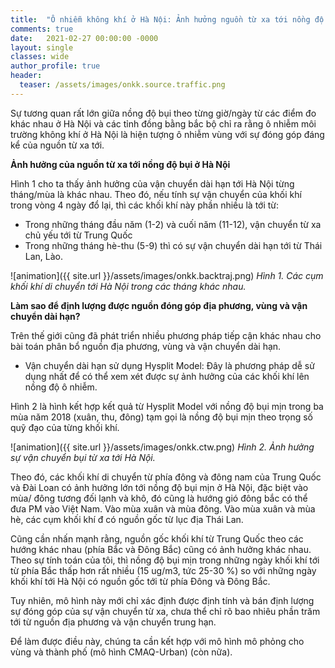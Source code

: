 ```yaml
---
title:  "Ô nhiễm không khí ở Hà Nội: Ảnh hưởng nguồn từ xa tới nồng độ bụi"
comments: true
date:   2021-02-27 00:00:00 -0000
layout: single
classes: wide
author_profile: true
header:
  teaser: /assets/images/onkk.source.traffic.png
---
```


Sự tương quan rất lớn giữa nồng độ bụi theo từng giờ/ngày từ các điểm đo khác nhau ở Hà Nội và các tỉnh đồng bằng bắc bộ chỉ ra rằng ô nhiễm 
môi trường không khí ở Hà Nội là hiện tượng ô nhiễm vùng với sự đóng góp đáng kể của nguồn từ xa tới.

**Ảnh hưởng của nguồn từ xa tới nồng độ bụi ở  Hà Nội**

Hình 1 cho ta thấy ảnh hưởng của vận chuyển dài hạn tới Hà Nội từng tháng/mùa là khác nhau.
Theo đó, nếu tính sự vận chuyển của khối khí trong vòng 4 ngày đổ lại, thì các khối khí này phần nhiều là tới từ:

- Trong những tháng đầu năm (1-2) và cuối năm (11-12), vận chuyển từ xa chủ yếu tới từ Trung Quốc
- Trong những tháng hè-thu (5-9) thì có sự vận chuyển dài hạn tới từ Thái Lan, Lào.

![animation]({{ site.url }}/assets/images/onkk.backtraj.png) 
*Hình 1. Các cụm khối khí di chuyển tới Hà Nội trong các tháng khác nhau.*

**Làm sao để định lượng được nguồn đóng góp địa phương, vùng và vận chuyển dài hạn?**

Trên thế giới cũng đã phát triển nhiều phương pháp tiếp cận khác nhau cho bài toán phân bổ nguồn địa phương, vùng và vận chuyển dài hạn.

- Vận chuyển dài hạn sử dụng Hysplit Model: Đây là phương pháp dễ sử dụng nhất để có thể xem xét được sự ảnh hưởng của các khối khí lên nồng độ ô nhiễm.

Hình 2 là hình kết hợp kết quả từ Hysplit Model với nồng độ bụi mịn trong ba mùa năm 2018 (xuân, thu, đông) tạm gọi là nồng độ bụi mịn theo trọng số quỹ đạo của từng khối khí. 

![animation]({{ site.url }}/assets/images/onkk.ctw.png) 
*Hình 2. Ảnh hưởng sự vận chuyển bụi từ xa tới Hà Nội.*

Theo đó,  các khối khí di chuyển từ phía đông và đông nam của Trung Quốc và Đài Loan có ảnh hưởng lớn tới nồng độ bụi mịn ở Hà Nội, đặc biệt vào mùa/ đông tương đối lạnh và khô, đó cũng là hướng gió đông bắc có thể đưa PM vào Việt Nam. Vào mùa xuân và mùa đông. Vào mùa xuân và mùa hè, các cụm khối khí đ có nguồn gốc từ lục địa Thái Lan. 

Cũng cần nhấn mạnh rằng, nguồn gốc khối khí từ Trung Quốc theo các hướng khác nhau (phía Bắc và Đông Bắc) cũng có ảnh hưởng khác nhau. Theo sự tính toán của tôi, thì nồng độ bụi mịn trong những ngày khối khí tới từ phía Bắc thấp hơn rất nhiều (15 ug/m3, tức 25-30 %) so với những ngày khối khí tới Hà Nội có nguồn gốc tới từ phía Đông và Đông Bắc.

Tuy nhiên, mô hình này mới chỉ xác định được định tính và bán định lượng sự đóng góp của sự vận chuyển từ xa, chưa thể chỉ rõ bao nhiêu phần trăm tới từ
nguồn địa phương và vận chuyển trung hạn. 

Để làm được điều này, chúng ta cần kết hợp với mô hình mô phỏng cho vùng và thành phố (mô hình CMAQ-Urban) (còn nữa). 

